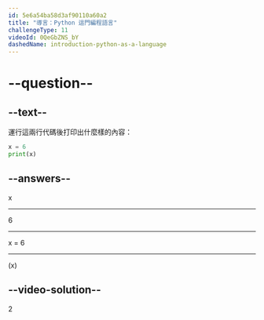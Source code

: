 ```yaml
---
id: 5e6a54ba58d3af90110a60a2
title: "導言：Python 這門編程語言"
challengeType: 11
videoId: 0QeGbZNS_bY
dashedName: introduction-python-as-a-language
---
```


# --question--

## --text--

運行這兩行代碼後打印出什麼樣的內容：

```python
x = 6
print(x)
```

## --answers--

x

---

6

---

x = 6

---

(x)

## --video-solution--

2

